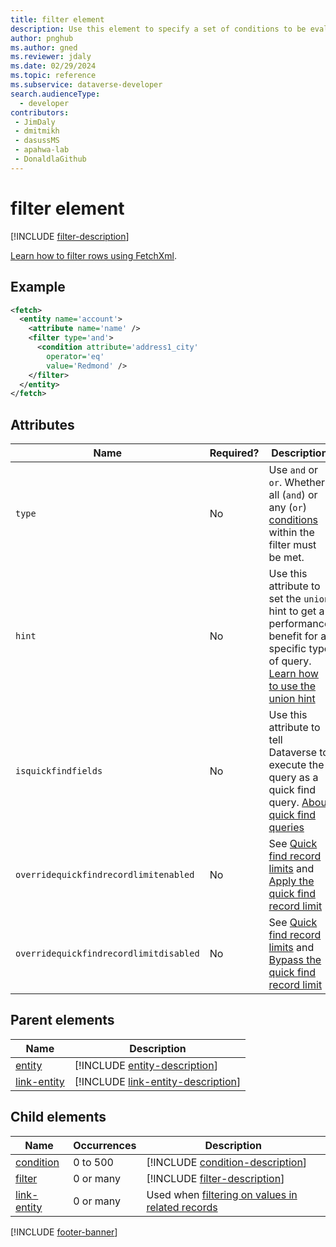 ```yaml
---
title: filter element
description: Use this element to specify a set of conditions to be evaluated for each row of the containing entity or link-entity element that determines if the row is returned.
author: pnghub
ms.author: gned
ms.reviewer: jdaly
ms.date: 02/29/2024
ms.topic: reference
ms.subservice: dataverse-developer
search.audienceType: 
  - developer
contributors:
 - JimDaly
 - dmitmikh
 - dasussMS
 - apahwa-lab
 - DonaldlaGithub
---
```

# filter element

[!INCLUDE [filter-description](includes/filter-description.md)]

[Learn how to filter rows using FetchXml](../filter-rows.md).

## Example

```xml
<fetch>
  <entity name='account'>
    <attribute name='name' />
    <filter type='and'>
      <condition attribute='address1_city'
        operator='eq'
        value='Redmond' />
    </filter>
  </entity>
</fetch>
```


## Attributes

|Name|Required?|Description|
|---------|---------|---------|
|`type`|No|Use `and` or `or`. Whether all (`and`) or any (`or`) [conditions](condition.md) within the filter must be met.|
|`hint`|No|Use this attribute to set the `union` hint to get a performance benefit for a specific type of query. [Learn how to use the union hint](../optimize-performance.md#union-hint)|
|`isquickfindfields`|No| Use this attribute to tell Dataverse to execute the query as a quick find query. [About quick find queries](../../quick-find.md)|
|`overridequickfindrecordlimitenabled`|No|See [Quick find record limits](../../quick-find.md#quick-find-record-limits) and [Apply the quick find record limit](../../quick-find.md#apply-the-quick-find-record-limit)|
|`overridequickfindrecordlimitdisabled`|No|See [Quick find record limits](../../quick-find.md#quick-find-record-limits) and [Bypass the quick find record limit](../../quick-find.md#bypass-the-quick-find-record-limit)|

## Parent elements

|Name|Description|
|---------|---------|
|[entity](entity.md)|[!INCLUDE [entity-description](includes/entity-description.md)]|
|[link-entity](link-entity.md)|[!INCLUDE [link-entity-description](includes/link-entity-description.md)]|

## Child elements

|Name|Occurrences|Description|
|---------|---------|---------|
|[condition](condition.md)|0 to 500|[!INCLUDE [condition-description](includes/condition-description.md)]|
|[filter](filter.md)|0 or many|[!INCLUDE [filter-description](includes/filter-description.md)]|
|[link-entity](link-entity.md)|0 or many|Used when [filtering on values in related records](../filter-rows.md#filter-on-values-in-related-records)|


[!INCLUDE [footer-banner](../../../../includes/footer-banner.md)]
